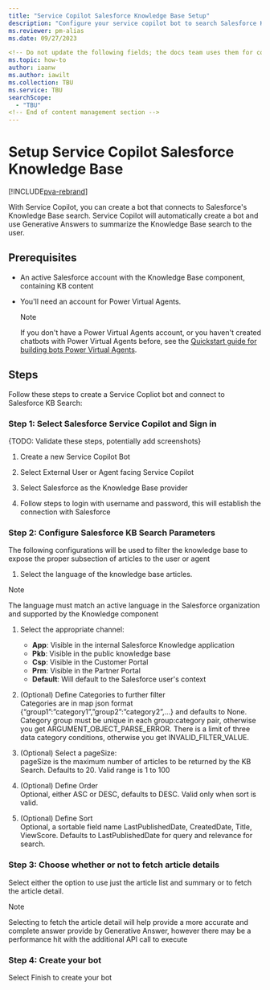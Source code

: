 ```yaml
---
title: "Service Copilot Salesforce Knowledge Base Setup"
description: "Configure your service copilot bot to search Salesforce Knowledge Base Articles and provide the user a response"
ms.reviewer: pm-alias
ms.date: 09/27/2023

<!-- Do not update the following fields; the docs team uses them for content management -->
ms.topic: how-to
author: iaanw
ms.author: iawilt
ms.collection: TBU
ms.service: TBU
searchScope:
  - "TBU"
<!-- End of content management section -->
---
```


# Setup Service Copilot Salesforce Knowledge Base 

[!INCLUDE[pva-rebrand](includes/pva-rebrand.md)]

With Service Copilot, you can create a bot that connects to Salesforce's Knowledge Base search. Service Copilot will automatically create a bot and use Generative Answers to summarize the Knowledge Base search to the user.

## Prerequisites

- An active Salesforce account with the Knowledge Base component, containing KB content
- You'll need an account for Power Virtual Agents. 

  > [!NOTE]
  > If you don't have a Power Virtual Agents account, or you haven't created chatbots with Power Virtual Agents before, see the [Quickstart guide for building bots Power Virtual Agents](fundamentals-get-started.md?tabs=web).

## Steps

Follow these steps to create a Service Copliot bot and connect to Salesforce KB Search:

### Step 1: Select Salesforce Service Copilot and Sign in

{TODO: Validate these steps, potentially add screenshots}

1. Create a new Service Copilot Bot

1. Select External User or Agent facing Service Copilot

1. Select Salesforce as the Knowledge Base provider

1. Follow steps to login with username and password, this will establish the connection with Salesforce

### Step 2: Configure Salesforce KB Search Parameters

The following configurations will be used to filter the knowledge base to expose the proper subsection of articles to the user or agent

1. Select the language of the knowledge base articles.  
> [!NOTE]
> The language must match an active language in the Salesforce organization and supported by the Knowledge component

1. Select the appropriate channel:
    - **App**: Visible in the internal Salesforce Knowledge application
    - **Pkb**: Visible in the public knowledge base
    - **Csp**: Visible in the Customer Portal
    - **Prm**: Visible in the Partner Portal
    - **Default**: Will default to the Salesforce user's context

1. (Optional) Define Categories to further filter  
Categories are in map json format {“group1”:”category1”,”group2”:”category2”,...} and defaults to None.  
Category group must be unique in each group:category pair, otherwise you get ARGUMENT_OBJECT_PARSE_ERROR. There is a limit of three data category conditions, otherwise you get INVALID_FILTER_VALUE.

1. (Optional) Select a pageSize:  
pageSize is the maximum number of articles to be returned by the KB Search. Defaults to 20. Valid range is 1 to 100

1. (Optional) Define Order  
Optional, either ASC or DESC, defaults to DESC. Valid only when sort is valid.

1. (Optional) Define Sort  
Optional, a sortable field name LastPublishedDate, CreatedDate, Title, ViewScore. Defaults to LastPublishedDate for query and relevance for search.

### Step 3: Choose whether or not to fetch article details  
Select either the option to use just the article list and summary or to fetch the article detail.

> [!NOTE]
> Selecting to fetch the article detail will help provide a more accurate and complete answer provide by Generative Answer, however there may be a performance hit with the additional API call to execute 

### Step 4: Create your bot

Select Finish to create your bot 
